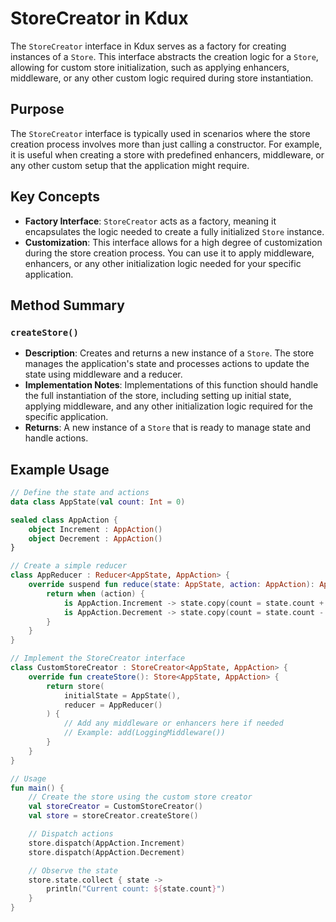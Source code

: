 # StoreCreator in Kdux

The `StoreCreator` interface in Kdux serves as a factory for creating instances of a `Store`. This interface abstracts
the creation logic for a `Store`, allowing for custom store initialization, such as applying enhancers, middleware, or
any other custom logic required during store instantiation.

## Purpose

The `StoreCreator` interface is typically used in scenarios where the store creation process involves more than just
calling a constructor. For example, it is useful when creating a store with predefined enhancers, middleware, or any
other custom setup that the application might require.

## Key Concepts

- **Factory Interface**: `StoreCreator` acts as a factory, meaning it encapsulates the logic needed to create a fully
  initialized `Store` instance.
- **Customization**: This interface allows for a high degree of customization during the store creation process. You can
  use it to apply middleware, enhancers, or any other initialization logic needed for your specific application.

## Method Summary

### `createStore()`

- **Description**: Creates and returns a new instance of a `Store`. The store manages the application's state and
  processes actions to update the state using middleware and a reducer.
- **Implementation Notes**: Implementations of this function should handle the full instantiation of the store,
  including setting up initial state, applying middleware, and any other initialization logic required for the specific
  application.
- **Returns**: A new instance of a `Store` that is ready to manage state and handle actions.

## Example Usage

```kotlin
// Define the state and actions
data class AppState(val count: Int = 0)

sealed class AppAction {
    object Increment : AppAction()
    object Decrement : AppAction()
}

// Create a simple reducer
class AppReducer : Reducer<AppState, AppAction> {
    override suspend fun reduce(state: AppState, action: AppAction): AppState {
        return when (action) {
            is AppAction.Increment -> state.copy(count = state.count + 1)
            is AppAction.Decrement -> state.copy(count = state.count - 1)
        }
    }
}

// Implement the StoreCreator interface
class CustomStoreCreator : StoreCreator<AppState, AppAction> {
    override fun createStore(): Store<AppState, AppAction> {
        return store(
            initialState = AppState(),
            reducer = AppReducer()
        ) {
            // Add any middleware or enhancers here if needed
            // Example: add(LoggingMiddleware())
        }
    }
}

// Usage
fun main() {
    // Create the store using the custom store creator
    val storeCreator = CustomStoreCreator()
    val store = storeCreator.createStore()

    // Dispatch actions
    store.dispatch(AppAction.Increment)
    store.dispatch(AppAction.Decrement)

    // Observe the state
    store.state.collect { state ->
        println("Current count: ${state.count}")
    }
}
```